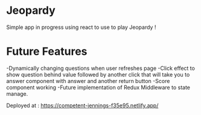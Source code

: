 # Jeopardy 
 Simple app in progress using react to use to play Jeopardy !


 # Future Features
 -Dynamically changing questions when user refreshes page
 -Click effect to show question behind value followed by another click that will take you to answer component with answer and another return button
 -Score component working
 -Future implementation of Redux Middleware to state manage.
 
 Deployed at : https://competent-jennings-f35e95.netlify.app/